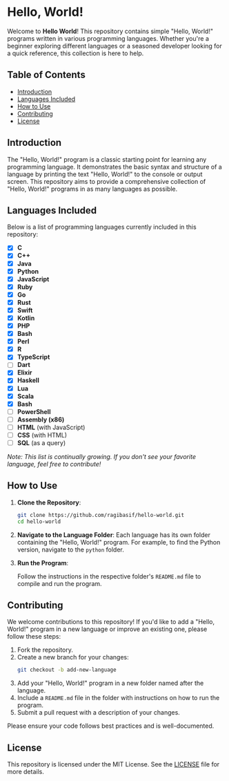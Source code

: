 # Hello, World!

Welcome to **Hello World**! This repository contains simple "Hello, World!" programs written in various programming languages. Whether you're a beginner exploring different languages or a seasoned developer looking for a quick reference, this collection is here to help.

## Table of Contents

- [Introduction](#introduction)
- [Languages Included](#languages-included)
- [How to Use](#how-to-use)
- [Contributing](#contributing)
- [License](#license)

## Introduction

The "Hello, World!" program is a classic starting point for learning any programming language. It demonstrates the basic syntax and structure of a language by printing the text "Hello, World!" to the console or output screen. This repository aims to provide a comprehensive collection of "Hello, World!" programs in as many languages as possible.

## Languages Included

Below is a list of programming languages currently included in this repository:

- [x] **C**
- [x] **C++**
- [x] **Java**
- [x] **Python**
- [x] **JavaScript**
- [x] **Ruby**
- [x] **Go**
- [x] **Rust**
- [x] **Swift**
- [x] **Kotlin**
- [x] **PHP**
- [x] **Bash**
- [x] **Perl**
- [x] **R**
- [x] **TypeScript**
- [ ] **Dart**
- [x] **Elixir**
- [x] **Haskell**
- [x] **Lua**
- [x] **Scala**
- [x] **Bash**
- [ ] **PowerShell**
- [ ] **Assembly (x86)**
- [ ] **HTML** (with JavaScript)
- [ ] **CSS** (with HTML)
- [ ] **SQL** (as a query)

_Note: This list is continually growing. If you don't see your favorite language, feel free to contribute!_

## How to Use

1. **Clone the Repository**:

   ```bash
   git clone https://github.com/ragibasif/hello-world.git
   cd hello-world
   ```

2. **Navigate to the Language Folder**:
   Each language has its own folder containing the "Hello, World!" program. For example, to find the Python version, navigate to the `python` folder.

3. **Run the Program**:
   <!--TODO:-->
   Follow the instructions in the respective folder's `README.md` file to compile and run the program.

## Contributing

We welcome contributions to this repository! If you'd like to add a "Hello, World!" program in a new language or improve an existing one, please follow these steps:

1. Fork the repository.
2. Create a new branch for your changes:
   ```bash
   git checkout -b add-new-language
   ```
3. Add your "Hello, World!" program in a new folder named after the language.
4. Include a `README.md` file in the folder with instructions on how to run the program.
5. Submit a pull request with a description of your changes.

Please ensure your code follows best practices and is well-documented.

## License

This repository is licensed under the MIT License. See the [LICENSE](LICENSE) file for more details.
